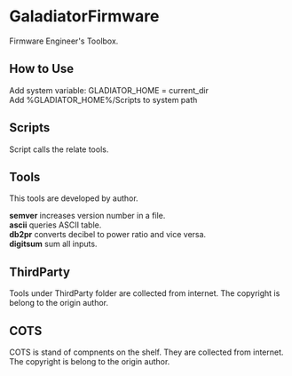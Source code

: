 # GaladiatorFirmware

Firmware Engineer's Toolbox.

## How to Use

Add system variable: GLADIATOR_HOME  = current_dir  
Add %GLADIATOR_HOME%/Scripts to system path  

## Scripts

Script calls the relate tools.

## Tools

This tools are developed by author.

**semver**    increases version number in a file.  
**ascii**     queries ASCII table.  
**db2pr**     converts decibel to power ratio and vice versa.  
**digitsum**  sum all inputs.  

## ThirdParty

Tools under ThirdParty folder are collected from internet. 
The copyright is belong to the origin author.

## COTS

COTS is stand of compnents on the shelf. They are collected from internet. 
The copyright is belong to the origin author.
